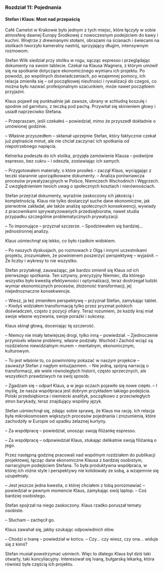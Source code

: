 ### Rozdział 11: Pojednania

#### Stefan i Klaus: Most nad przepaścią

Café Camelot w Krakowie było jednym z tych miejsc, które łączyły w sobie atmosferę dawnej Europy Środkowej z nowoczesnym podejściem do kawy i kuchni. Wnętrze z drewnianymi stołami, obrazami na ścianach i świecami na stolikach tworzyło kameralny nastrój, sprzyjający długim, intensywnym rozmowom.

Stefan Wilk siedział przy stoliku w rogu, sącząc espresso i przeglądając dokumenty na swoim tablecie. Czekał na Klausa Wagnera, z którym umówił się na spotkanie dotyczące ekonomicznego wymiaru ich projektu. Po powodzi, po wspólnych doświadczeniach, po wzajemnej pomocy, ich relacja zmieniła się – od początkowej nieufności i rywalizacji do czegoś, co można było nazwać profesjonalnym szacunkiem, może nawet początkiem przyjaźni.

Klaus pojawił się punktualnie jak zawsze, ubrany w schludną koszulę i spodnie od garnituru, z teczką pod pachą. Przywitał się skinieniem głowy i usiadł naprzeciwko Stefana.

– Przepraszam, jeśli czekałeś – powiedział, mimo że przyszedł dokładnie o umówionej godzinie.

– Właśnie przyszedłem – skłamał uprzejmie Stefan, który faktycznie czekał już piętnaście minut, ale nie chciał zaczynać ich spotkania od niepotrzebnego napięcia.

Kelnerka podeszła do ich stolika, przyjęła zamówienie Klausa – podwójne espresso, bez cukru – i odeszła, zostawiając ich samych.

– Przygotowałem materiały, o które prosiłeś – zaczął Klaus, wyciągając z teczki starannie uporządkowane dokumenty. – Analiza porównawcza procesów prywatyzacyjnych w Polsce, Niemczech Wschodnich i Węgrzech. Z uwzględnieniem twoich uwag o społecznych kosztach i nierównościach.

Stefan przejrzał dokumenty, wyraźnie zaskoczony ich jakością i kompletnością. Klaus nie tylko dostarczył suche dane ekonomiczne, jak pierwotnie zakładał, ale także analizę społecznych konsekwencji, wywiady z pracownikami sprywatyzowanych przedsiębiorstw, nawet studia przypadku szczególnie problematycznych prywatyzacji.

– To imponujące – przyznał szczerze. – Spodziewałem się bardziej... jednostronnej analizy.

Klaus uśmiechnął się lekko, co było rzadkim widokiem.

– Po naszych dyskusjach, po rozmowach z Olgą i innymi uczestnikami projektu, zrozumiałem, że powinienem poszerzyć perspektywę – wyjaśnił. – Że liczby i wykresy to nie wszystko.

Stefan przytaknął, zauważając, jak bardzo zmienił się Klaus od ich pierwszego spotkania. Ten sztywny, precyzyjny Niemiec, dla którego wszystko było kwestią efektywności i optymalizacji, teraz dostrzegał ludzki wymiar ekonomicznych procesów, złożoność transformacji, jej niejednoznaczne konsekwencje.

– Wiesz, ja też zmieniłem perspektywę – przyznał Stefan, zamykając tablet. – Kiedyś widziałem transformację tylko przez pryzmat polskich doświadczeń, często z pozycji ofiary. Teraz rozumiem, że każdy kraj miał swoje własne wyzwania, swoje porażki i sukcesy.

Klaus skinął głową, doceniając tę szczerość.

– Niemcy nie miały łatwiejszej drogi, tylko inną – powiedział. – Zjednoczenie przyniosło własne problemy, własne podziały. Wschód i Zachód wciąż są rozdzielone niewidzialnym murem – mentalnym, ekonomicznym, kulturowym.

– To jest właśnie to, co powinniśmy pokazać w naszym projekcie – zauważył Stefan z nagłym entuzjazmem. – Nie jedną, spójną narrację o transformacji, ale wiele równoległych historii, często sprzecznych, ale wszystkich prawdziwych na swój sposób.

– Zgadzam się – odparł Klaus, a w jego oczach pojawiło się nowe ciepło. – I myślę, że nasza współpraca jest dobrym przykładem takiego podejścia. Polski przedsiębiorca i niemiecki analityk, początkowo z przeciwległych stron barykady, teraz znajdujący wspólny język.

Stefan uśmiechnął się, zdając sobie sprawę, że Klaus ma rację. Ich relacja była mikrokosmosem większych procesów pojednania i zrozumienia, które zachodziły w Europie od upadku żelaznej kurtyny.

– Za współpracę – powiedział, unosząc swoją filiżankę espresso.

– Za współpracę – odpowiedział Klaus, stukając delikatnie swoją filiżanką o jego.

Przez następną godzinę pracowali nad wspólnym rozdziałem do publikacji projektowej, łącząc dane ekonomiczne Klausa z bardziej osobistym, narracyjnym podejściem Stefana. To była produktywna współpraca, w której ich różne style i perspektywy nie kolidowały ze sobą, a wzajemnie się uzupełniały.

– Jest jeszcze jedna kwestia, o której chciałem z tobą porozmawiać – powiedział w pewnym momencie Klaus, zamykając swój laptop. – Coś bardziej osobistego.

Stefan spojrzał na niego zaskoczony. Klaus rzadko poruszał tematy osobiste.

– Słucham – zachęcił go.

Klaus zawahał się, jakby szukając odpowiednich słów.

– Chodzi o Ivanę – powiedział w końcu. – Czy... czy wiesz, czy ona... widuje się z kimś?

Stefan musiał powstrzymać uśmiech. Więc to dlatego Klaus był dziś taki otwarty, taki koncyliacyjny. Interesował się Ivaną, bułgarską lekarką, która również była częścią ich projektu.

